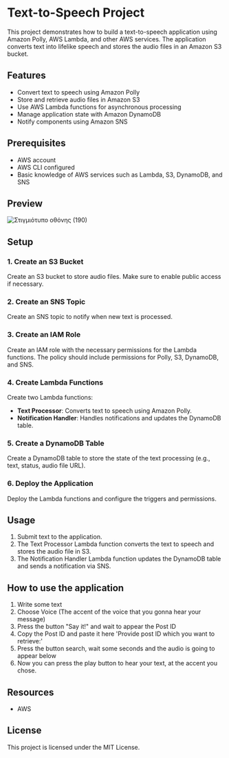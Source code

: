 # Text-to-Speech Project

This project demonstrates how to build a text-to-speech application using Amazon Polly, AWS Lambda, and other AWS services. The application converts text into lifelike speech and stores the audio files in an Amazon S3 bucket.

## Features

- Convert text to speech using Amazon Polly
- Store and retrieve audio files in Amazon S3
- Use AWS Lambda functions for asynchronous processing
- Manage application state with Amazon DynamoDB
- Notify components using Amazon SNS

## Prerequisites

- AWS account
- AWS CLI configured
- Basic knowledge of AWS services such as Lambda, S3, DynamoDB, and SNS

## Preview

![Στιγμιότυπο οθόνης (190)](https://github.com/user-attachments/assets/864adc86-8814-427b-a0bc-badc89aa51a6)

## Setup

### 1. Create an S3 Bucket

Create an S3 bucket to store audio files. Make sure to enable public access if necessary.

### 2. Create an SNS Topic

Create an SNS topic to notify when new text is processed.

### 3. Create an IAM Role

Create an IAM role with the necessary permissions for the Lambda functions. The policy should include permissions for Polly, S3, DynamoDB, and SNS.

### 4. Create Lambda Functions

Create two Lambda functions:

- **Text Processor**: Converts text to speech using Amazon Polly.
- **Notification Handler**: Handles notifications and updates the DynamoDB table.

### 5. Create a DynamoDB Table

Create a DynamoDB table to store the state of the text processing (e.g., text, status, audio file URL).

### 6. Deploy the Application

Deploy the Lambda functions and configure the triggers and permissions.

## Usage

1. Submit text to the application.
2. The Text Processor Lambda function converts the text to speech and stores the audio file in S3.
3. The Notification Handler Lambda function updates the DynamoDB table and sends a notification via SNS.

## How to use the application
1. Write some text
2. Choose Voice (The accent of the voice that you gonna hear your message)
3. Press the button "Say it!" and wait to appear the Post ID
4. Copy the Post ID and paste it here 'Provide post ID which you want to retrieve:'
5. Press the button search, wait some seconds and the audio is going to appear below
6. Now you can press the play button to hear your text, at the accent you chose.

## Resources

- AWS

## License

This project is licensed under the MIT License.
